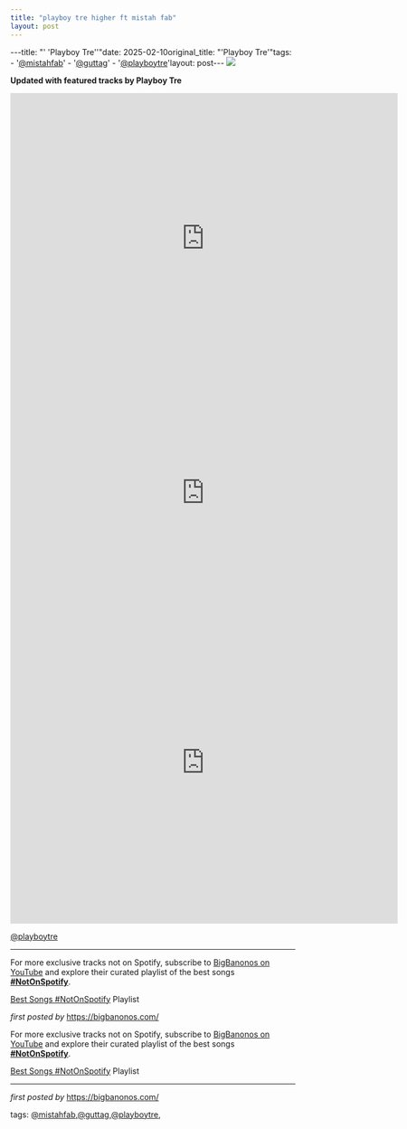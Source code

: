 ```yaml
---
title: "playboy tre higher ft mistah fab"
layout: post
---
```

---title: "' 'Playboy Tre''"date: 2025-02-10original_title: "'Playboy Tre'"tags:  - '[@mistahfab](/tags/mistahfab/)'  - '[@guttag](/tags/guttag/)'  - '[@playboytre](/tags/playboytre/)'layout: post--- <!-- Playboy Tre --><img src="https://i.scdn.co/image/ab67616d0000b2736736e4f82761e549719afafd" /> <p><strong>Updated with featured tracks by Playboy Tre</strong></p> <iframe width="685" height="514" src="https://www.youtube.com/embed/XRS8AVaCqBY" title="Playboy Tre - Higher (Ft. Mistah F.A.B)" frameborder="0" allow="accelerometer; autoplay; clipboard-write; encrypted-media; gyroscope; picture-in-picture; web-share" referrerpolicy="strict-origin-when-cross-origin" allowfullscreen></iframe> <iframe width="685" height="385" src="https://www.youtube.com/embed/abxF5r_qdHw" title="Playboy Tre - Care After Me" frameborder="0" allow="accelerometer; autoplay; clipboard-write; encrypted-media; gyroscope; picture-in-picture; web-share" referrerpolicy="strict-origin-when-cross-origin" allowfullscreen></iframe> <iframe width="685" height="570" src="https://www.youtube.com/embed/isrH1fJNrnY" title="Bleachers (Bonus Track)" frameborder="0" allow="accelerometer; autoplay; clipboard-write; encrypted-media; gyroscope; picture-in-picture; web-share" referrerpolicy="strict-origin-when-cross-origin" allowfullscreen></iframe> <p>[@playboytre](/tags/playboytre/)</p> <hr /><!-- Footer --><p>For more exclusive tracks not on Spotify, subscribe to <a href="https://www.youtube.com/[@BigBanonos](/tags/BigBanonos/)" target="_blank">BigBanonos on YouTube</a> and explore their curated playlist of the best songs <strong>[#NotOnSpotify](/tags/NotOnSpotify/)</strong>.</p> <p><a href="https://www.youtube.com/playlist?list=PLtuNtuTatqI0kFahUCbtbfenC_ET5O_tr" target="_blank">Best Songs [#NotOnSpotify](/tags/NotOnSpotify/) Playlist</a></p> <p><em>first posted by</em> <a href="https://bigbanonos.com/" rel="noopener" target="_new">https://bigbanonos.com/</a></p><!--Subscribe and Playlist Links--><div>    <p>For more exclusive tracks not on Spotify, subscribe to <a href="https://www.youtube.com/[@BigBanonos](/tags/BigBanonos/)" target="_blank">BigBanonos on YouTube</a> and explore their curated playlist of the best songs <strong>[#NotOnSpotify](/tags/NotOnSpotify/)</strong>.</p>    <p><a href="https://www.youtube.com/playlist?list=PLtuNtuTatqI0kFahUCbtbfenC_ET5O_tr" target="_blank">Best Songs [#NotOnSpotify](/tags/NotOnSpotify/) Playlist<br /></a></p></div><hr /><p><em>first posted by</em> <a href="https://bigbanonos.com/" rel="noopener" target="_new">https://bigbanonos.com/</a></p><p>tags: [@mistahfab](/tags/mistahfab/),[@guttag](/tags/guttag/),[@playboytre](/tags/playboytre/),</p>